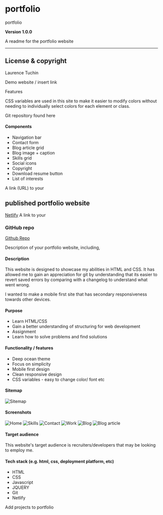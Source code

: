 # portfolio
portfolio 

**Version 1.0.0**

A readme for the portfolio website 

---

## License & copyright

Laurence Tuchin


Demo website / insert link

Features

CSS variables are used in this site to make it easier to modify colors without needing to individually select colors for each element or class. 

Git repository found here

#### Components

- Navigation bar
- Contact form
- Blog article grid 
- Blog image + caption
- Skills grid
- Social icons
- Copyright
- Download resume button
- List of interests





A link (URL) to your 
## published portfolio website
[Netlify](urlnetlify)
A link to your 
### GitHub repo
[Github Repo](https://github.com/laurencetuchin/portfolio)


Description of your portfolio website, including,

#### Description
This website is designed to showcase my abilities in HTML and CSS. It has allowed me to gain an appreciation for git by understanding that its easier to revert saved errors by comparing with a changelog to understand what went wrong. 

I wanted to make a mobile first site that has secondary responsiveness towards other devices.

#### Purpose
- Learn HTML/CSS
- Gain a better understanding of structuring for web development
- Assignment 
- Learn how to solve problems and find solutions

#### Functionality / features
- Deep ocean theme
- Focus on simplicity
- Mobile first design
- Clean responsive design
- CSS variables - easy to change color/ font etc

#### Sitemap
![Sitemap](https://github.com/laurencetuchin/portfolio/blob/main/src/Sitemap.png)

#### Screenshots
![Home](https://github.com/laurencetuchin/portfolio/blob/main/src/ScreenshotIndex.png)
![Skills](https://github.com/laurencetuchin/portfolio/blob/main/src/ScreenshotSkills.png)
![Contact](https://github.com/laurencetuchin/portfolio/blob/main/src/ScreenshotContact.png)
![Work](https://github.com/laurencetuchin/portfolio/blob/main/src/ScreenshotWork.png)
![Blog](https://github.com/laurencetuchin/portfolio/blob/main/src/ScreenshotBlog.png)
![Blog article](https://github.com/laurencetuchin/portfolio/blob/main/src/ScreenshotBlogPost1.png)

#### Target audience
This website's target audience is recruiters/developers that may be looking to employ me.


#### Tech stack (e.g. html, css, deployment platform, etc)
- HTML
- CSS
- Javascript
- JQUERY
- Git
- Netlify




<!-- Further development -->

Add projects to portfolio